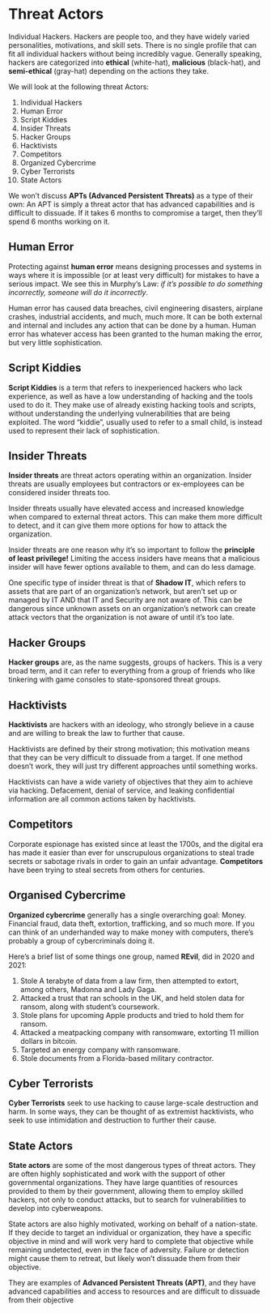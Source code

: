 # Threat Actors
Individual Hackers. Hackers are people too, and they have widely varied personalities, motivations, and skill sets. 
There is no single profile that can fit all individual hackers without being incredibly vague. Generally speaking, hackers are categorized into **ethical** (white-hat), **malicious** (black-hat), and **semi-ethical** (gray-hat) depending on the actions they take.

We will look at the following threat Actors:
1. Individual Hackers
2. Human Error
3. Script Kiddies
4. Insider Threats
5. Hacker Groups
6. Hacktivists
7. Competitors
8. Organized Cybercrime
9. Cyber Terrorists
10. State Actors

We won’t discuss **APTs (Advanced Persistent Threats)** as a type of their own: An APT is simply a threat actor that has advanced capabilities and is difficult to dissuade. If it takes 6 months to compromise a target, then they’ll spend 6 months working on it.

## **Human Error**
Protecting against **human error** means designing processes and systems in ways where it is impossible (or at least very difficult) for mistakes to have a serious impact. We see this in Murphy’s Law: *if it’s possible to do something incorrectly, someone will do it incorrectly*. 

Human error has caused data breaches, civil engineering disasters, airplane crashes, industrial accidents, and much, much more. It can be both external and internal and includes any action that can be done by a human. Human error has whatever access has been granted to the human making the error, but very little sophistication.

## **Script Kiddies**
**Script Kiddies** is a term that refers to inexperienced hackers who lack experience, as well as have a low understanding of hacking and the tools used to do it. They make use of already existing hacking tools and scripts, without understanding the underlying vulnerabilities that are being exploited. The word “kiddie”, usually used to refer to a small child, is instead used to represent their lack of sophistication.

## **Insider Threats**
**Insider threats** are threat actors operating within an organization. Insider threats are usually employees but contractors or ex-employees can be considered insider threats too.

Insider threats usually have elevated access and increased knowledge when compared to external threat actors. This can make them more difficult to detect, and it can give them more options for how to attack the organization.

Insider threats are one reason why it’s so important to follow the **principle of least privilege!** Limiting the access insiders have means that a malicious insider will have fewer options available to them, and can do less damage.

One specific type of insider threat is that of **Shadow IT**, which refers to assets that are part of an organization’s network, but aren’t set up or managed by IT AND that IT and Security are not aware of. This can be dangerous since unknown assets on an organization’s network can create attack vectors that the organization is not aware of until it’s too late.

## **Hacker Groups**
**Hacker groups** are, as the name suggests, groups of hackers. This is a very broad term, and it can refer to everything from a group of friends who like tinkering with game consoles to state-sponsored threat groups.

## **Hacktivists**
**Hacktivists** are hackers with an ideology, who strongly believe in a cause and are willing to break the law to further that cause.

Hacktivists are defined by their strong motivation; this motivation means that they can be very difficult to dissuade from a target. If one method doesn’t work, they will just try different approaches until something works.

Hacktivists can have a wide variety of objectives that they aim to achieve via hacking. Defacement, denial of service, and leaking confidential information are all common actions taken by hacktivists.

## **Competitors**
Corporate espionage has existed since at least the 1700s, and the digital era has made it easier than ever for unscrupulous organizations to steal trade secrets or sabotage rivals in order to gain an unfair advantage. **Competitors** have been trying to steal secrets from others for centuries.

## **Organised Cybercrime**
**Organized cybercrime** generally has a single overarching goal: Money. Financial fraud, data theft, extortion, trafficking, and so much more. If you can think of an underhanded way to make money with computers, there’s probably a group of cybercriminals doing it.

Here’s a brief list of some things one group, named **REvil**, did in 2020 and 2021:
1. Stole A terabyte of data from a law firm, then attempted to extort, among others, Madonna and Lady Gaga.
2. Attacked a trust that ran schools in the UK, and held stolen data for ransom, along with student’s coursework.
3. Stole plans for upcoming Apple products and tried to hold them for ransom.
4. Attacked a meatpacking company with ransomware, extorting 11 million dollars in bitcoin.
5. Targeted an energy company with ransomware.
6. Stole documents from a Florida-based military contractor.

## **Cyber Terrorists**
**Cyber Terrorists** seek to use hacking to cause large-scale destruction and harm. In some ways, they can be thought of as extremist hacktivists, who seek to use intimidation and destruction to further their cause.

## **State Actors**
**State actors** are some of the most dangerous types of threat actors. They are often highly sophisticated and work with the support of other governmental organizations. They have large quantities of resources provided to them by their government, allowing them to employ skilled hackers, not only to conduct attacks, but to search for vulnerabilities to develop into cyberweapons.

State actors are also highly motivated, working on behalf of a nation-state. If they decide to target an individual or organization, they have a specific objective in mind and will work very hard to complete that objective while remaining undetected, even in the face of adversity. Failure or detection might cause them to retreat, but likely won’t dissuade them from their objective.

They are examples of **Advanced Persistent Threats (APT)**, and they have advanced capabilities and access to resources and are difficult to dissuade from their objective